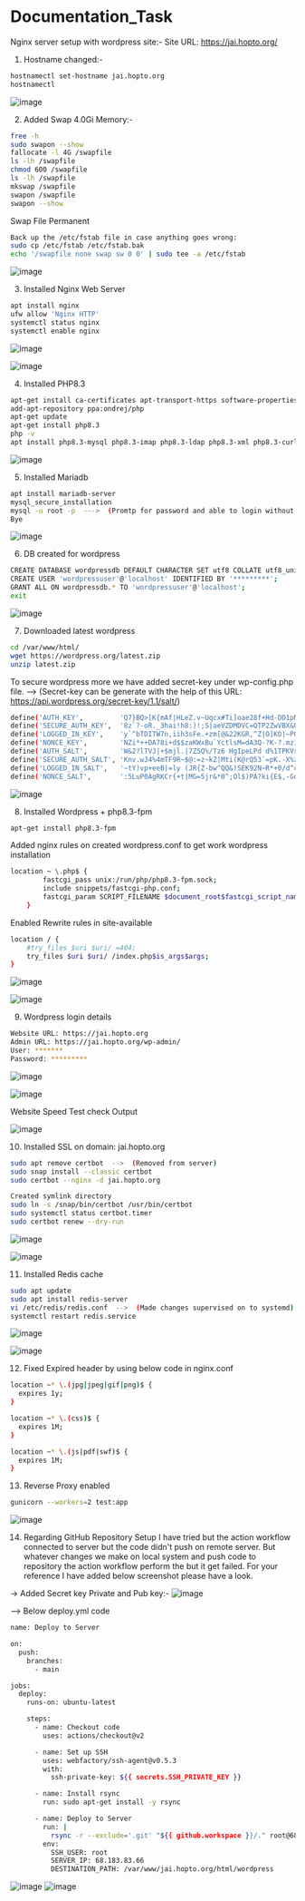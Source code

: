 # Documentation_Task

Nginx server setup with wordpress site:-
Site URL: https://jai.hopto.org/

1. Hostname changed:-
```sh
hostnamectl set-hostname jai.hopto.org
hostnamectl
```
![image](https://github.com/rootmarkjoy/Documentation_Task/assets/45856526/c2d9712b-aab8-410d-8dfa-8ed417adf77f)

2. Added Swap 4.0Gi Memory:-
```sh
free -h
sudo swapon --show
fallocate -l 4G /swapfile
ls -lh /swapfile
chmod 600 /swapfile
ls -lh /swapfile
mkswap /swapfile
swapon /swapfile
swapon --show
```
Swap File Permanent
```sh
Back up the /etc/fstab file in case anything goes wrong:
sudo cp /etc/fstab /etc/fstab.bak
echo '/swapfile none swap sw 0 0' | sudo tee -a /etc/fstab
```
![image](https://github.com/rootmarkjoy/Documentation_Task/assets/45856526/168975e3-b283-479d-93cc-e78813c9c75e)

3. Installed Nginx Web Server
```sh
apt install nginx
ufw allow 'Nginx HTTP'
systemctl status nginx
systemctl enable nginx
```
![image](https://github.com/rootmarkjoy/Documentation_Task/assets/45856526/991dc1da-d821-4eb2-ba58-8f659741aed1)

![image](https://github.com/rootmarkjoy/Documentation_Task/assets/45856526/91ff462a-909c-4279-876c-8c830c2ca32b)

4. Installed PHP8.3
```sh
apt-get install ca-certificates apt-transport-https software-properties-common
add-apt-repository ppa:ondrej/php
apt-get update
apt-get install php8.3
php -v
apt install php8.3-mysql php8.3-imap php8.3-ldap php8.3-xml php8.3-curl php8.3-mbstring php8.3-zip
```
![image](https://github.com/rootmarkjoy/Documentation_Task/assets/45856526/1467fdfa-d491-4041-9bf9-46b120ece81d)

5. Installed Mariadb
```sh
apt install mariadb-server
mysql_secure_installation
mysql -u root -p  --->  (Promtp for password and able to login without any issue)
Bye
```
![image](https://github.com/rootmarkjoy/Documentation_Task/assets/45856526/aafcbe48-18c3-4709-9dcd-8185e9342a2d)

6. DB created for wordpress
```sh
CREATE DATABASE wordpressdb DEFAULT CHARACTER SET utf8 COLLATE utf8_unicode_ci;
CREATE USER 'wordpressuser'@'localhost' IDENTIFIED BY '*********';
GRANT ALL ON wordpressdb.* TO 'wordpressuser'@'localhost';
exit
```
![image](https://github.com/rootmarkjoy/Documentation_Task/assets/45856526/fb1fab49-3288-4822-88d1-8a7d2c3b183e)

7. Downloaded latest wordpress
```sh
cd /var/www/html/
wget https://wordpress.org/latest.zip
unzip latest.zip
```
To secure wordpress more we have added secret-key under wp-config.php file.  -->  (Secret-key can be generate with the help of this URL: https://api.wordpress.org/secret-key/1.1/salt/)
```sh
define('AUTH_KEY',         'Q7}BQ>[K{mAf|HLeZ.v~Uqcx#Ti]oae28f+Hd-DD1pMn+8-t|JF6nk5<w^6?G-1>');
define('SECURE_AUTH_KEY',  '8z`?-oR._3hai!h8:)!;S|aeVZDMDVC=QTP2ZwVBX&QlFAA>p)1vcE^`aRc4Qfo~');
define('LOGGED_IN_KEY',    'y`^bTDITW7n,iih3sFe.+zm[@&22KGR,^Z|O]KO|~PQGhMgHi]i]+@lk$Df2>.lO');
define('NONCE_KEY',        'NZi*++DA78i+d$$zaKWxBu`YctlsM=dA3Q-?K-?.mz1MzG4i4mh`#f3t0xA#QOSZ');
define('AUTH_SALT',        'W&2?lTVJ|+$mjl.|7Z5Q%/Tz6 HgIpeLPd d%1TPKVs!z,)KVo/NHP!0jp2C&*rG');
define('SECURE_AUTH_SALT', 'Knv.wJ4%4mTF9R~$@:=z~kZ|Mti(K@rQ53`=pK.-X%z5md_?PI4U`wvXJ!fc<H~%');
define('LOGGED_IN_SALT',   '~tY)vp+eeB|=ly (JR{Z-bw^QQ&)SEK92N~R*+0/d^cPc<mA^AwNC]4|NEr{q<6x');
define('NONCE_SALT',       ':5LuP0AgRKCr{+t|MG=5jr&*0^;Ol$)PA?ki{E$,-GqT65HA@|&%(2}f,C[/p4&5');
```
![image](https://github.com/rootmarkjoy/Documentation_Task/assets/45856526/99bc3418-af3b-4520-a7ea-0ada158af307)

8. Installed Wordpress + php8.3-fpm
```sh
apt-get install php8.3-fpm
```
Added nginx rules on created wordpress.conf to get work wordpress installation
```sh
location ~ \.php$ {
        fastcgi_pass unix:/run/php/php8.3-fpm.sock;
        include snippets/fastcgi-php.conf;
        fastcgi_param SCRIPT_FILENAME $document_root$fastcgi_script_name;
    }
```
Enabled Rewrite rules in site-available
```sh
location / {
    #try_files $uri $uri/ =404;
    try_files $uri $uri/ /index.php$is_args$args;
}
```
![image](https://github.com/rootmarkjoy/Documentation_Task/assets/45856526/95612645-ba38-46e5-bec6-f54c0bea665e)

![image](https://github.com/rootmarkjoy/Documentation_Task/assets/45856526/ce2e59c4-a010-4d35-9ca7-4e4126276dd8)

9. Wordpress login details
```sh
Website URL: https://jai.hopto.org
Admin URL: https://jai.hopto.org/wp-admin/
User: *******
Password: *********
```
![image](https://github.com/rootmarkjoy/Documentation_Task/assets/45856526/31fc8bd1-5151-455c-92e6-3089a38d43d0)

![image](https://github.com/rootmarkjoy/Documentation_Task/assets/45856526/8f88aa44-73dd-4ba7-94ec-a83a18ac9355)

Website Speed Test check Output

![image](https://github.com/rootmarkjoy/Documentation_Task/assets/45856526/493e90e4-93ee-4d2f-8565-b8d4bc081874)


10. Installed SSL on domain: jai.hopto.org
```sh
sudo apt remove certbot  -->  (Removed from server)
sudo snap install --classic certbot
sudo certbot --nginx -d jai.hopto.org

Created symlink directory
sudo ln -s /snap/bin/certbot /usr/bin/certbot
sudo systemctl status certbot.timer
sudo certbot renew --dry-run
```
![image](https://github.com/rootmarkjoy/Documentation_Task/assets/45856526/6b7142a8-542f-473e-9610-4346a7e991c0)

![image](https://github.com/rootmarkjoy/Documentation_Task/assets/45856526/119c2e1e-c5ef-4bf7-87e3-dec3a0bf895c)

11. Installed Redis cache
```sh
sudo apt update
sudo apt install redis-server
vi /etc/redis/redis.conf  -->  (Made changes supervised on to systemd)
systemctl restart redis.service
```
![image](https://github.com/rootmarkjoy/Documentation_Task/assets/45856526/ac49dc81-300f-4b14-b7e4-194c256dfcbd)

![image](https://github.com/rootmarkjoy/Documentation_Task/assets/45856526/97f8279e-a970-4c81-a5a2-5fdbd32d9007)

12. Fixed Expired header by using below code in nginx.conf
```sh
location ~* \.(jpg|jpeg|gif|png)$ {
  expires 1y;
}

location ~* \.(css)$ {
  expires 1M;
}

location ~* \.(js|pdf|swf)$ {
  expires 1M;
}
```
13. Reverse Proxy enabled
```sh
gunicorn --workers=2 test:app
```
![image](https://github.com/rootmarkjoy/Documentation_Task/assets/45856526/e68b1df4-8e74-438a-9b29-83a51663bc93)

14. Regarding GitHub Repository Setup I have tried but the action workflow connected to server but the code didn't push on remote server. But whatever changes we make on local system and push code to repository the action workflow perform the but it get failed. For your reference I have added below screenshot please have a look.

-> Added Secret key Private and Pub key:-
![image](https://github.com/rootmarkjoy/Documentation_Task/assets/45856526/dbb6b5d3-5c56-4257-9fb0-3b07d97bab38)

--> Below deploy.yml code
```sh
name: Deploy to Server

on:
  push:
    branches:
      - main

jobs:
  deploy:
    runs-on: ubuntu-latest

    steps:
      - name: Checkout code
        uses: actions/checkout@v2

      - name: Set up SSH
        uses: webfactory/ssh-agent@v0.5.3
        with:
          ssh-private-key: ${{ secrets.SSH_PRIVATE_KEY }}

      - name: Install rsync
        run: sudo apt-get install -y rsync

      - name: Deploy to Server
        run: |
          rsync -r --exclude='.git' "${{ github.workspace }}/." root@68.183.83.66:/var/www/jai.hopto.org/html/wordpress
        env:
          SSH_USER: root
          SERVER_IP: 68.183.83.66
          DESTINATION_PATH: /var/www/jai.hopto.org/html/wordpress
```
![image](https://github.com/rootmarkjoy/Documentation_Task/assets/45856526/2124b4e7-de41-4617-9ee5-aaf34e9eeafa)
![image](https://github.com/rootmarkjoy/Documentation_Task/assets/45856526/734ce7ec-0fd6-4f33-80f8-c127a262a6a4)



